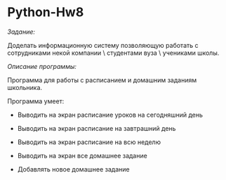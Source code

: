 
# Python-Hw8

*Задание:*

 Доделать информационную систему позволяющую работать с сотрудниками некой компании \ студентами вуза \ учениками школы.

 *Описание программы:* 

Программа для работы с расписанием и домашним заданиям школьника.

Программа умеет:

- Выводить на экран расписание уроков на сегодняшний день

- Выводить на экран расписание на завтрашний день

- Выводить на экран расписание на всю неделю

- Выводить на экран все домашнее задание

- Добавлять новое домашнее задание